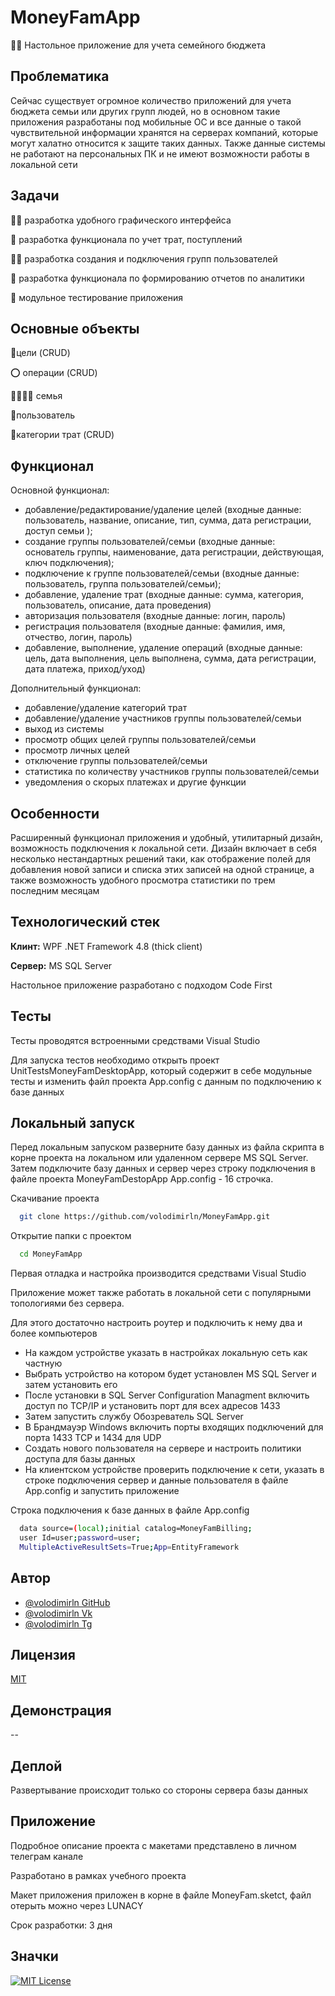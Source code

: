 
# MoneyFamApp

👩‍💻 Настольное приложение для учета семейного бюджета


## Проблематика
Сейчас существует огромное количество приложений для учета бюджета семьи или других групп людей, но в основном такие приложения разработаны под мобильные ОС и все данные о такой чувствительной информации хранятся на серверах компаний, которые могут халатно относится к защите таких данных. Также данные системы не работают на персональных ПК и не имеют возможности работы в локальной сети
## Задачи
👩‍💻 разработка удобного графического интерфейса

🧠 разработка функционала по учет трат, поступлений

👯‍♀️ разработка создания и подключения групп пользователей

🤔 разработка функционала по формированию отчетов по аналитики 

💬 модульное тестирование приложения

## Основные объекты

🎯цели (CRUD)

⭕ операции (CRUD)

👨‍👩‍👧‍👦 семья

👤пользователь

🐛категории трат (CRUD)

## Функционал

Основной функционал:
- добавление/редактирование/удаление целей (входные данные: пользователь, название, описание, тип, сумма, дата регистрации, доступ семьи );
- создание группы пользователей/семьи (входные данные:  основатель группы, наименование, дата регистрации, действующая, ключ подключения);
- подключение к группе пользователей/семьи (входные данные: пользователь, группа пользователей/семьи);
- добавление, удаление трат (входные данные: сумма,  категория, пользователь, описание, дата проведения)
- авторизация пользователя (входные данные: логин, пароль)
- регистрация пользователя (входные данные: фамилия, имя, отчество, логин, пароль)
- добавление, выполнение, удаление операций (входные данные: цель, дата выполнения, цель выполнена, сумма, дата регистрации, дата платежа, приход/уход)

Дополнительный функционал:

- добавление/удаление категорий трат
- добавление/удаление участников группы пользователей/семьи
- выход из системы
- просмотр общих целей  группы пользователей/семьи
- просмотр личных целей
- отключение группы пользователей/семьи
- статистика по количеству участников группы пользователей/семьи
- уведомления о скорых платежах
и другие функции
## Особенности

Расширенный функционал приложения и удобный, утилитарный дизайн, возможность подключения к локальной сети. Дизайн включает в себя несколько нестандартных решений таки, как отображение полей для добавления новой записи и списка этих записей на одной странице, а также возможность удобного просмотра статистики по трем последним месяцам
## Технологический стек

**Клинт:**  WPF .NET Framework 4.8 (thick client)

**Сервер:** MS SQL Server

Настольное приложение разработано с подходом Code First

## Тесты

Тесты проводятся встроенными средствами Visual Studio

Для запуска тестов необходимо открыть проект UnitTestsMoneyFamDesktopApp, который содержит в себе модульные тесты и изменить файл проекта App.config с данным по подключению к базе данных


## Локальный запуск

Перед локальным запуском разверните базу данных из файла скрипта в корне проекта на локальном или удаленном сервере MS SQL Server. Затем подключите базу данных и сервер через строку подключения в файле проекта MoneyFamDestopApp App.config - 16 строчка.

Скачивание проекта

```bash
  git clone https://github.com/volodimirln/MoneyFamApp.git
```

Открытие папки с проектом

```bash
  cd MoneyFamApp
```

Первая отладка и настройка производится средствами Visual Studio

Приложение может также работать в локальной сети с популярными топологиями без сервера.

Для этого достаточно настроить роутер и подключить к нему два и более компьютеров
- На каждом устройстве указать в настройках локальную сеть как частную
- Выбрать устройство на котором будет установлен MS SQL Server и затем установить его
- После установки в SQL Server Configuration Managment включить доступ по TCP/IP и установить порт для всех адресов 1433
- Затем запустить службу Обозреватель SQL Server
- В Брандмауэр Windows включить порты входящих подключений для порта 1433 TCP и 1434 для UDP 
- Создать нового пользователя на сервере и настроить политики доступа для базы данных
- На клиентском устройстве проверить подключение к сети, указать в строке подключения сервер и данные пользователя в файле App.config и запустить приложение

Строка подключения к базе данных в файле App.config
```bash
  data source=(local);initial catalog=MoneyFamBilling;
  user Id=user;password=user;
  MultipleActiveResultSets=True;App=EntityFramework
```
## Автор

- [@volodimirln GitHub](https://github.com/volodimirln)
- [@volodimirln Vk](https://vk.com/volodimirln)
- [@volodimirln Tg](https://t.me/volodimirln)


## Лицензия

[MIT](https://choosealicense.com/licenses/mit/)


## Демонстрация

--


## Деплой

 Развертывание происходит только со стороны сервера базы данных


## Приложение

Подробное описание проекта с макетами представлено в личном телеграм канале

Разработано в рамках учебного проекта

Макет приложения приложен в корне в файле MoneyFam.sketct, файл отерыть можно через LUNACY

Срок разработки: 3 дня

## Значки


[![MIT License](https://img.shields.io/badge/License-MIT-green.svg)](https://choosealicense.com/licenses/mit/)





